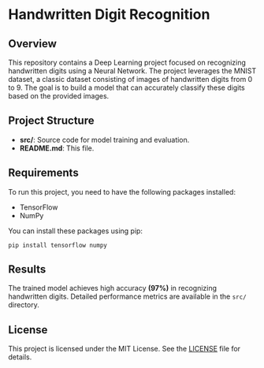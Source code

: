 # Handwritten Digit Recognition

## Overview

This repository contains a Deep Learning project focused on recognizing handwritten digits using a Neural Network. The project leverages the MNIST dataset, a classic dataset consisting of images of handwritten digits from 0 to 9. The goal is to build a model that can accurately classify these digits based on the provided images.

## Project Structure

- **src/**: Source code for model training and evaluation.
- **README.md**: This file.

## Requirements

To run this project, you need to have the following packages installed:

- TensorFlow
- NumPy

You can install these packages using pip:

`pip install tensorflow numpy`

## Results

The trained model achieves high accuracy **(97%)** in recognizing handwritten digits. Detailed performance metrics are available in the `src/` directory.

## License

This project is licensed under the MIT License. See the [LICENSE](LICENSE) file for details.